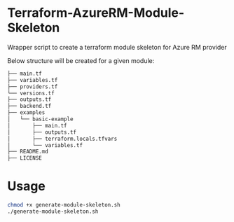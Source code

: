 # Terraform-AzureRM-Module-Skeleton
Wrapper script to create a terraform module skeleton for Azure RM provider

Below structure will be created for a given module:

```bash
├── main.tf
├── variables.tf
├── providers.tf
└── versions.tf
├── outputs.tf
├── backend.tf
├── examples
│   └── basic-example
│       ├── main.tf
│       ├── outputs.tf
│       ├── terraform.locals.tfvars
│       └── variables.tf
├── README.md
├── LICENSE
```

# Usage

```bash
chmod +x generate-module-skeleton.sh
./generate-module-skeleton.sh
```
